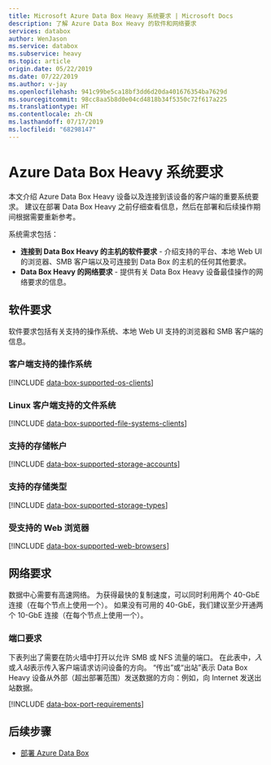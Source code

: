 ```yaml
---
title: Microsoft Azure Data Box Heavy 系统要求 | Microsoft Docs
description: 了解 Azure Data Box Heavy 的软件和网络要求
services: databox
author: WenJason
ms.service: databox
ms.subservice: heavy
ms.topic: article
origin.date: 05/22/2019
ms.date: 07/22/2019
ms.author: v-jay
ms.openlocfilehash: 941c99be5ca18bf3dd6d20da401676354ba7629d
ms.sourcegitcommit: 98cc8aa5b8d0e04cd4818b34f5350c72f617a225
ms.translationtype: HT
ms.contentlocale: zh-CN
ms.lasthandoff: 07/17/2019
ms.locfileid: "68298147"
---
```

# <a name="azure-data-box-heavy-system-requirements"></a>Azure Data Box Heavy 系统要求

本文介绍 Azure Data Box Heavy 设备以及连接到该设备的客户端的重要系统要求。 建议在部署 Data Box Heavy 之前仔细查看信息，然后在部署和后续操作期间根据需要重新参考。

系统需求包括：

* **连接到 Data Box Heavy 的主机的软件要求** - 介绍支持的平台、本地 Web UI 的浏览器、SMB 客户端以及可连接到 Data Box 的主机的任何其他要求。
* **Data Box Heavy 的网络要求** - 提供有关 Data Box Heavy 设备最佳操作的网络要求的信息。

## <a name="software-requirements"></a>软件要求

软件要求包括有关支持的操作系统、本地 Web UI 支持的浏览器和 SMB 客户端的信息。

### <a name="supported-operating-systems-for-clients"></a>客户端支持的操作系统

[!INCLUDE [data-box-supported-os-clients](../../includes/data-box-supported-os-clients.md)]

### <a name="supported-file-systems-for-linux-clients"></a>Linux 客户端支持的文件系统

[!INCLUDE [data-box-supported-file-systems-clients](../../includes/data-box-supported-file-systems-clients.md)]

### <a name="supported-storage-accounts"></a>支持的存储帐户

[!INCLUDE [data-box-supported-storage-accounts](../../includes/data-box-supported-storage-accounts.md)]

### <a name="supported-storage-types"></a>支持的存储类型

[!INCLUDE [data-box-supported-storage-types](../../includes/data-box-supported-storage-types.md)]

### <a name="supported-web-browsers"></a>受支持的 Web 浏览器

[!INCLUDE [data-box-supported-web-browsers](../../includes/data-box-supported-web-browsers.md)]

## <a name="networking-requirements"></a>网络要求

数据中心需要有高速网络。 为获得最快的复制速度，可以同时利用两个 40-GbE 连接（在每个节点上使用一个）。 如果没有可用的 40-GbE，我们建议至少开通两个 10-GbE 连接（在每个节点上使用一个）。

### <a name="port-requirements"></a>端口要求

下表列出了需要在防火墙中打开以允许 SMB 或 NFS 流量的端口。 在此表中，*入*或*入站*表示传入客户端请求访问设备的方向。 “传出”或“出站”表示 Data Box Heavy 设备从外部（超出部署范围）发送数据的方向：例如，向 Internet 发送出站数据。  

[!INCLUDE [data-box-port-requirements](../../includes/data-box-port-requirements.md)]

## <a name="next-steps"></a>后续步骤

* [部署 Azure Data Box](data-box-deploy-ordered.md)
